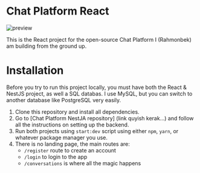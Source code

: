# Chat Platform React 

![preview](https://i.imgur.com/DQlHtCB.png)

This is the React project for the open-source Chat Platform I (Rahmonbek) am building from the ground up.

# Installation

Before you try to run this project locally, you must have both the React & NestJS project, as well a SQL databas. I use MySQL, but you can switch to another database like PostgreSQL very easily.

1. Clone this repository and install all dependencies.
2. Go to [Chat Platform NestJA repository] (link quyish kerak...) and follow all the instructions on setting up the backend.
3. Run both projects using `start:dev` script using either `npm`, `yarn`, or whatever package manager you use.
4. There is no landing page, the main routes are: 
   - `/register` route to create an account 
   - `/login` to login to the app
   - `/conversations` is where all the magic happens